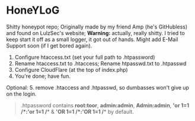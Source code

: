# HoneYLoG
Shitty honeypot repo; Originally made by my friend Amp (he's GitHubless) and found on LulzSec's website;
**Warning:** actually, really shitty. I tried to keep start it off as a small logger, it got out of hands. Might add E-Mail Support soon (if I get bored again).


1. Configure htaccess.txt (set your full path to .htpassword)
2. Rename htaccess.txt to .htaccess; Rename htpasswd.txt to .htpasswd
3. Configure CloudFlare (at the top of index.php)
4. You're done; have fun.

Optional: 5. remove .htaccess and .htpasswd, so dumbasses won't give up on the login.

> .htpassword contains **root:toor**, **admin:admin**, **Admin:admin**, **'or 1=1 /\*:'or 1=1 /*** & **'OR 1=1 /\*:'OR 1=1 /*** by default.
